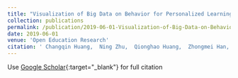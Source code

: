```yaml
---
title: "Visualization of Big Data on Behavior for Personalized Learning"
collection: publications
permalink: /publication/2019-06-01-Visualization-of-Big-Data-on-Behavior-for-Personalized-Learning
date: 2019-06-01
venue: 'Open Education Research'
citation: ' Changqin Huang,  Ning Zhu,  Qionghao Huang,  Zhongmei Han, &quot;Visualization of Big Data on Behavior for Personalized Learning.&quot; Open Education Research, 2019.'
---
```

Use [Google Scholar](https://scholar.google.com/scholar?q=Visualization+of+Big+Data+on+Behavior+for+Personalized+Learning){:target="_blank"} for full citation